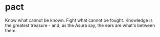 # pact
Know what cannot be known. Fight what cannot be fought. Knowledge is the greatest treasure - and, as the Asura say, the ears are what's between them.

